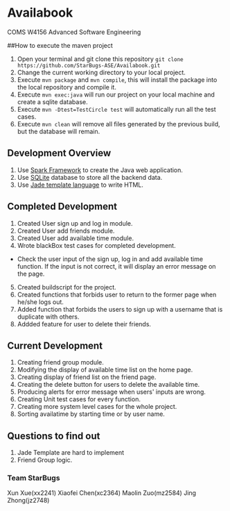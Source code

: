 # Availabook

COMS W4156 Advanced Software Engineering

##How to execute the maven project
1. Open your terminal and git clone this repository `git clone https://github.com/StarBugs-ASE/Availabook.git`
2. Change the current working directory to your local project.
3. Execute `mvn package` and `mvn compile`, this will install the package into the local repository and compile it.
4. Execute `mvn exec:java` will run our project on your local machine and create a sqlite database.
5. Execute `mvn -Dtest=TestCircle test` will automatically run all the test cases.
5. Execute `mvn clean` will remove all files generated by the previous build, but the database will remain.

## Development Overview
1. Use [Spark Framework](http://sparkjava.com/) to create the Java web application.
2. Use [SQLite](https://sqlite.org/) database to store all the backend data.
3. Use [Jade template language](https://www.npmjs.com/package/jade) to write HTML.

## Completed Development
1. Created User sign up and log in module.
2. Created User add friends module.
3. Created User add available time module.
4. Wrote blackBox test cases for completed development. 
 * Check the user input of the sign up, log in and add available time function. If the input is not correct, it will display an error message on the page.
5. Created buildscript for the project.
6. Created functions that forbids user to return to the former page when he/she logs out.
7. Added function that forbids the users to sign up with a username that is duplicate with others.
8. Addded feature for user to delete their friends.

## Current Development

1. Creating friend group module.
2. Modifying the display of available time list on the home page.
3. Creating display of friend list on the friend page.
4. Creating the delete button for users to delete the available time.
5. Producing alerts for error message when users' inputs are wrong.
6. Creating Unit test cases for every function.
7. Creating more system level cases for the whole project.
8. Sorting availatime by starting time or by user name.

## Questions to find out
1. Jade Template are hard to implement
2. Friend Group logic.

### Team StarBugs
Xun Xue(xx2241)
Xiaofei Chen(xc2364)
Maolin Zuo(mz2584)
Jing Zhong(jz2748)
